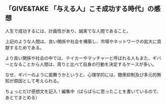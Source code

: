 ## 「GIVE&TAKE 「与える人」こそ成功する時代」の感想

人生で成功するには、計画性があり、誠実でな人間であること。

上記のような人間は、良い関係や社会を構築し、市場やネットワークの拡大に貢献するためである。


より良い関係や社会の中では、テイカーやマッチャーと呼ばれる人もまた、ギバーとなることから人間は、周りと比べて自身の行動を決定するケースが多い。

なぜ、ギバーのように振舞うかというと、心理学的には、聴衆抑制及び多元的無知が原因として考えられる。

ちょっとだけ感想文を記入！編集中（ばらばらに思ったことを書いているので、あとでまとめる）



